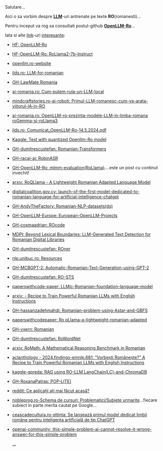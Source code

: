 Salutare...

Aici o sa vorbim despre [**LLM**](https://github.com/NVIDIA/NeMo-Guardrails)-uri antrenate pe texte **RO**(romanesti)...

Pentru inceput va rog sa consultati postul-github [**OpenLLM-Ro**](https://github.com/OpenLLM-Ro)...

Iata si alte [link](https://www.reddit.com/r/programare/comments/1h2mnhz/alternativa_open_souce_pt_github_copilot/)-uri [interesante](https://www.facebook.com/groups/HomeAssistantRomania/):

 - [HF: OpenLLM-Ro](https://huggingface.co/OpenLLM-Ro)
 - [HF-OpenLLM-Ro: RoLlama2-7b-Instruct](https://huggingface.co/OpenLLM-Ro/RoLlama2-7b-Instruct)
 - [openllm.ro-website](https://openllm.ro/)
 - [ilds.ro: LLM-for-romanian](https://ilds.ro/llm-for-romanian/)
 - [GH-LawMate Romania](https://github.com/DorobantuDiana/Legal-LLM)
 - [ai-romania.ro: Cum-putem-rula-un-LLM-local](https://ai-romania.ro/cum-putem-rula-un-llm-local/)
 - [mindcraftstories.ro-ai-roboti: Primul-LLM-romanesc-cum-va-arata-viitorul-IA-in-RO](https://mindcraftstories.ro/ai-roboti/primul-llm-romanesc-cum-va-arata-viitorul-inteligentei-artificiale-in-romania/)
 - [ai-romania.ro: OpenLLM-ro-prezinta-modele-LLM-in-limba-romana roGemma-si-roLlama3](https://ai-romania.ro/openllm-ro-prezinta-modele-llm-in-limba-romana-rogemma-si-rollama3/)
 - [ilds.ro: Comunicat_OpenLLM-Ro-14.5.2024.pdf](https://ilds.ro/wp-content/uploads/2024/05/Comunicat_OpenLLM-Ro-14.5.2024.pdf)
 - [Kaggle: Test with quantized Openllm-Ro model](https://www.kaggle.com/code/gpreda/test-with-quantized-openllm-ro-model)
 - [GH-dumitrescustefan: Romanian-Transformers](https://github.com/dumitrescustefan/Romanian-Transformers)
 - [GH-racai-ai: RobinASR](https://github.com/racai-ai/RobinASR)
 - [GH-OpenLLM-Ro: mlmm-evaluation(RoLlama)](https://github.com/OpenLLM-Ro/mlmm-evaluation)....este un post cu continut invechit!
 - [arxiv: RoQLlama - A Lightweight Romanian Adapted Language Model](https://arxiv.org/html/2410.04269v1)
 - [digitalcoalition.gov.cy: launch-of-the-first-model-dedicated-to-romanian-language-for-artificial-intelligence-chatgpt](https://digitalcoalition.gov.cy/article/launch-of-the-first-model-dedicated-to-romanian-language-for-artificial-intelligence-chatgpt/)
 - [GH-AndyTheFactory: Romanian-NLP-datasets(ds)](https://github.com/AndyTheFactory/romanian-nlp-datasets)
 - [GH-OpenLLM-Europe: European-OpenLLM-Projects](https://github.com/OpenLLM-Europe/European-OpenLLM-Projects)
 - [GH-cosmaadrian: ROcode](https://github.com/cosmaadrian/rocode)
 - [MDPI: Beyond Lexical Boundaries: LLM-Generated Text Detection for Romanian Digital Libraries](https://www.mdpi.com/1999-5903/16/2/41)
 - [GH-dumitrescustefan: ROner](https://github.com/dumitrescustefan/roner)
 - [nlp.unibuc.ro: Resources](https://nlp.unibuc.ro/resources.html)
 - [GH-MCBGPT-2: Automatic-Romanian-Text-Generation-using-GPT-2](https://github.com/MCBGPT-2/Automatic-Romanian-Text-Generation-using-GPT-2)
 - [GH-dumitrescustefan: RO-STS](https://github.com/dumitrescustefan/RO-STS)
 - [paperswithcode-paper: LLMic-Romanian-foundation-language-model](https://paperswithcode.com/paper/llmic-romanian-foundation-language-model)
 - [arxiv: - Recipe to Train Powerful Romanian LLMs with English Instructions](https://arxiv.org/html/2406.18266)
 - [GH-hassanzadehmahdi: Romanian-problem-using-Astar-and-GBFS](https://github.com/hassanzadehmahdi/Romanian-problem-using-Astar-and-GBFS)
 - [paperswithcodepaper: Ro qLlama-a-lightweight-romanian-adapted](https://paperswithcode.com/paper/roqllama-a-lightweight-romanian-adapted)
 - [GH-vxern: Romanian](https://github.com/vxern/romanian)
 - [GH-dumitrescustefan: RoWordNet](https://github.com/dumitrescustefan/RoWordNet)
 - [arxiv: RoMath: A Mathematical Reasoning Benchmark in Romanian](https://arxiv.org/html/2409.11074v2)
 - [aclanthology - 2024.findings-emnlp.681: “Vorbești Românește?” A Recipe to Train Powerful Romanian LLMs with English Instructions](https://aclanthology.org/2024.findings-emnlp.681/)
 - [kaggle-gpreda: RAG using RO-LLM LangChain(LC)-and-ChromaDB](https://www.kaggle.com/code/gpreda/rag-using-ro-llm-langchain-and-chromadb)
 - [GH-RoxanaPatras: POP-LITE)](https://github.com/RoxanaPatras/POP-LITE)
 - [reddit: Ce aplicații ați mai făcut acasă?](https://www.reddit.com/r/programare/comments/1i82i43/ce_aplica%C8%9Bii_a%C8%9Bi_mai_f%C4%83cut_acas%C4%83/)
 - [nobleprog.ro-Schema de cursuri: Problematici/Subiete urmarite](https://www.nobleprog.ro/cc/genpreaidev)...fiecare subiect in parte merita cautat pe Google...
 - [ceascadecultura.ro-sttinta: 
Se lansează primul model dedicat limbii române pentru inteligența artificială de tip ChatGPT](http://ceascadecultura.ro/ServesteArticol.aspx?idart=5820)
 - [openai-community: this-simple-problem-ai-cannot-resolve-it-wrong-answer-for-this-simple-problem](https://community.openai.com/t/this-simple-problem-ai-cannot-resolve-it-wrong-answer-for-this-simple-problem/997763)
    
   [...](https://www.nvidia.com/ro-ro/ai-on-rtx/chatrtx/)

